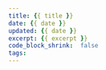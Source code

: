 ```yaml
---
title: {{ title }}
date: {{ date }}
updated: {{ date }}
excerpt: {{ excerpt }}
code_block_shrink:  false
tags:
---
```


